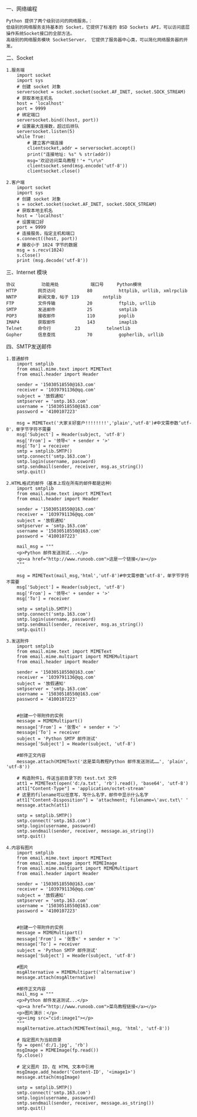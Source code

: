 一、网络编程

	Python 提供了两个级别访问的网络服务。：
	低级别的网络服务支持基本的 Socket，它提供了标准的 BSD Sockets API，可以访问底层操作系统Socket接口的全部方法。
	高级别的网络服务模块 SocketServer， 它提供了服务器中心类，可以简化网络服务器的开发。

二、Socket

	1.服务端
		import socket
		import sys
		# 创建 socket 对象
		serversocket = socket.socket(socket.AF_INET, socket.SOCK_STREAM)
		# 获取本地主机名
		host = 'localhost'
		port = 9999
		# 绑定端口
		serversocket.bind((host, port))
		# 设置最大连接数，超过后排队
		serversocket.listen(5)
		while True:
		    # 建立客户端连接
		    clientsocket,addr = serversocket.accept()      
		    print("连接地址: %s" % str(addr))
		    msg='欢迎访问菜鸟教程！'+ "\r\n"
		    clientsocket.send(msg.encode('utf-8'))
		    clientsocket.close()
	
	2.客户端
		import socket
		import sys
		# 创建 socket 对象
		s = socket.socket(socket.AF_INET, socket.SOCK_STREAM) 
		# 获取本地主机名
		host = 'localhost'
		# 设置端口好
		port = 9999
		# 连接服务，指定主机和端口
		s.connect((host, port))
		# 接收小于 1024 字节的数据
		msg = s.recv(1024)
		s.close()
		print (msg.decode('utf-8'))


三、Internet 模块
		
	协议			功能用处			端口号		Python模块
	HTTP		网页访问			80			httplib, urllib, xmlrpclib
	NNTP		新闻文章，帖子	119			nntplib
	FTP			文件传输			20			ftplib, urllib
	SMTP		发送邮件			25			smtplib
	POP3		接收邮件			110			poplib
	IMAP4		获取邮件			143			imaplib
	Telnet		命令行			23			telnetlib
	Gopher		信息查找			70			gopherlib, urllib

四、SMTP发送邮件
	
	1.普通邮件
		import smtplib  
		from email.mime.text import MIMEText  
		from email.header import Header  
		  
		sender = '15030518550@163.com'  
		receiver = '1039791136@qq.com'  
		subject = '放假通知'  
		smtpserver = 'smtp.163.com'  
		username = '15030518550@163.com'  
		password = '4100107223'  
		  
		msg = MIMEText('大家关好窗户!!!!!!!!','plain','utf-8')#中文需参数‘utf-8'，单字节字符不需要  
		msg['Subject'] = Header(subject, 'utf-8')  
		msg['From'] = '领导<' + sender + '>'    
		msg['To'] = receiver  
		smtp = smtplib.SMTP()  
		smtp.connect('smtp.163.com')  
		smtp.login(username, password)  
		smtp.sendmail(sender, receiver, msg.as_string())  
		smtp.quit() 
		
	2.HTML格式的邮件（基本上现在所有的邮件都是这种）
		import smtplib
		from email.mime.text import MIMEText
		from email.header import Header
		  
		sender = '15030518550@163.com'  
		receiver = '1039791136@qq.com'  
		subject = '放假通知'  
		smtpserver = 'smtp.163.com'  
		username = '15030518550@163.com'  
		password = '4100107223'  
		
		mail_msg = """
		<p>Python 邮件发送测试...</p>
		<p><a href="http://www.runoob.com">这是一个链接</a></p>
		"""
		
		msg = MIMEText(mail_msg,'html','utf-8')#中文需参数‘utf-8'，单字节字符不需要  
		msg['Subject'] = Header(subject, 'utf-8')  
		msg['From'] = '领导<' + sender + '>'    
		msg['To'] = receiver  
		
		smtp = smtplib.SMTP()  
		smtp.connect('smtp.163.com')  
		smtp.login(username, password)  
		smtp.sendmail(sender, receiver, msg.as_string())  
		smtp.quit()
		
	3.发送附件
		import smtplib
		from email.mime.text import MIMEText
		from email.mime.multipart import MIMEMultipart
		from email.header import Header
		  
		sender = '15030518550@163.com'  
		receiver = '1039791136@qq.com'  
		subject = '放假通知'  
		smtpserver = 'smtp.163.com'  
		username = '15030518550@163.com'  
		password = '4100107223'  
		
		
		#创建一个带附件的实例
		message = MIMEMultipart()
		message['From'] = '张雪<' + sender + '>'
		message['To'] = receiver
		subject = 'Python SMTP 邮件测试'
		message['Subject'] = Header(subject, 'utf-8')
		
		#邮件正文内容
		message.attach(MIMEText('这是菜鸟教程Python 邮件发送测试……', 'plain', 'utf-8'))
		
		# 构造附件1，传送当前目录下的 test.txt 文件
		att1 = MIMEText(open('d:/a.txt', 'rb').read(), 'base64', 'utf-8')
		att1["Content-Type"] = 'application/octet-stream'
		# 这里的filename可以任意写，写什么名字，邮件中显示什么名字
		att1["Content-Disposition"] = 'attachment; filename=\'avc.txt\' ' 
		message.attach(att1)
		
		smtp = smtplib.SMTP()  
		smtp.connect('smtp.163.com')  
		smtp.login(username, password)  
		smtp.sendmail(sender, receiver, message.as_string())  
		smtp.quit()
		
	4.内容有图片
		import smtplib
		from email.mime.text import MIMEText
		from email.mime.image import MIMEImage
		from email.mime.multipart import MIMEMultipart
		from email.header import Header
		  
		sender = '15030518550@163.com'  
		receiver = '1039791136@qq.com'  
		subject = '放假通知'  
		smtpserver = 'smtp.163.com'  
		username = '15030518550@163.com'  
		password = '4100107223'  
		
		
		#创建一个带附件的实例
		message = MIMEMultipart()
		message['From'] = '张雪<' + sender + '>'
		message['To'] = receiver
		subject = 'Python SMTP 邮件测试'
		message['Subject'] = Header(subject, 'utf-8')
		
		#图片
		msgAlternative = MIMEMultipart('alternative')
		message.attach(msgAlternative)
		
		#邮件正文内容
		mail_msg = """
		<p>Python 邮件发送测试...</p>
		<p><a href="http://www.runoob.com">菜鸟教程链接</a></p>
		<p>图片演示：</p>
		<p><img src="cid:image1"></p>
		"""
		msgAlternative.attach(MIMEText(mail_msg, 'html', 'utf-8'))
		
		# 指定图片为当前目录
		fp = open('d:/1.jpg', 'rb')
		msgImage = MIMEImage(fp.read())
		fp.close()
		
		# 定义图片 ID，在 HTML 文本中引用
		msgImage.add_header('Content-ID', '<image1>')
		message.attach(msgImage) 
		
		smtp = smtplib.SMTP()  
		smtp.connect('smtp.163.com')  
		smtp.login(username, password)  
		smtp.sendmail(sender, receiver, message.as_string())  
		smtp.quit()
